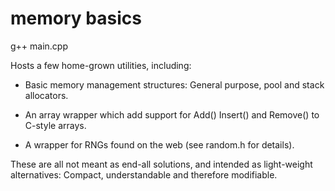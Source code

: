 # memory basics

g++ main.cpp

Hosts a few home-grown utilities, including:

- Basic memory management structures: General purpose, pool and stack allocators.

- An array wrapper which add support for Add() Insert() and Remove() to C-style arrays.

- A wrapper for RNGs found on the web (see random.h for details).

These are all not meant as end-all solutions, and intended as light-weight alternatives: Compact, understandable and therefore modifiable.
